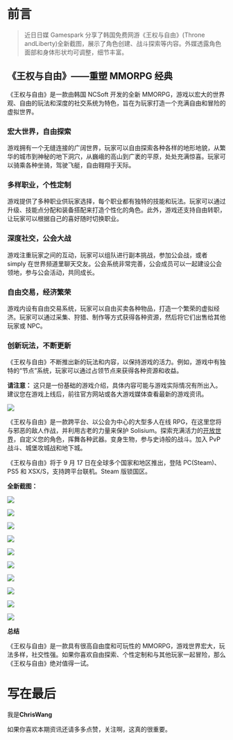 # 前言

> 近日日媒 Gamespark 分享了韩国免费网游《王权与自由》(Throne andLiberty)全新截图，展示了角色创建、战斗探索等内容。外媒透露角色面部和身体形状均可调整，细节丰富。

## 《王权与自由》——重塑 MMORPG 经典

《王权与自由》是一款由韩国 NCSoft 开发的全新 MMORPG，游戏以宏大的世界观、自由的玩法和深度的社交系统为特色，旨在为玩家打造一个充满自由和冒险的虚拟世界。

### 宏大世界，自由探索

游戏拥有一个无缝连接的广阔世界，玩家可以自由探索各种各样的地形地貌，从繁华的城市到神秘的地下洞穴，从巍峨的高山到广袤的平原，处处充满惊喜。玩家可以骑乘各种坐骑，驾驶飞艇，自由翱翔于天际。

### 多样职业，个性定制

游戏提供了多种职业供玩家选择，每个职业都有独特的技能和玩法。玩家可以通过升级、技能点分配和装备搭配来打造个性化的角色。此外，游戏还支持自由转职，让玩家可以根据自己的喜好随时切换职业。

### 深度社交，公会大战

游戏注重玩家之间的互动，玩家可以组队进行副本挑战，参加公会战，或者 simply 在世界频道里聊天交友。公会系统非常完善，公会成员可以一起建设公会领地，参与公会活动，共同成长。

### 自由交易，经济繁荣

游戏内设有自由交易系统，玩家可以自由买卖各种物品，打造一个繁荣的虚拟经济。玩家可以通过采集、狩猎、制作等方式获得各种资源，然后将它们出售给其他玩家或 NPC。

### 创新玩法，不断更新

《王权与自由》不断推出新的玩法和内容，以保持游戏的活力。例如，游戏中有独特的“节点”系统，玩家可以通过占领节点来获得各种资源和收益。

**请注意：** 这只是一份基础的游戏介绍，具体内容可能与游戏实际情况有所出入。建议您在游戏上线后，前往官方网站或各大游戏媒体查看最新的游戏资讯。

![](https://img.3dmgame.com/uploads/images/news/20240731/1722388803_308748.jpg)

《王权与自由》是一款跨平台、以公会为中心的大型多人在线 RPG，在这里您将与邪恶的敌人作战，并利用古老的力量来保护 Solisium。探索充满活力的[开放世界](https://www.3dmgame.com/tag/kaifangshijie_1/)，自定义您的角色，挥舞各种武器。变身生物，参与史诗般的战斗。加入 PvP 战斗、城堡攻城战和地下城。

《王权与自由》将于 9 月 17 日在全球多个国家和地区推出，登陆 PC(Steam)、PS5 和 XSX/S，支持跨平台联机。Steam 版锁国区。

**全新截图：**

![](https://img.3dmgame.com/uploads/images/news/20240731/1722388803_273731.jpg)

![](https://img.3dmgame.com/uploads/images/news/20240731/1722388803_401640.jpg)

![](https://img.3dmgame.com/uploads/images/news/20240731/1722388803_824177.jpg)

![](https://img.3dmgame.com/uploads/images/news/20240731/1722388803_793412.jpg)

![](https://img.3dmgame.com/uploads/images/news/20240731/1722388803_459061.jpg)

![](https://img.3dmgame.com/uploads/images/news/20240731/1722388803_860924.jpg)

![](https://img.3dmgame.com/uploads/images/news/20240731/1722388803_174137.jpg)

![](https://img.3dmgame.com/uploads/images/news/20240731/1722388803_324446.jpg)

![](https://img.3dmgame.com/uploads/images/news/20240731/1722388803_321315.jpg)

![](https://img.3dmgame.com/uploads/images/news/20240731/1722388803_117571.jpg)

**总结**

《王权与自由》是一款具有很高自由度和可玩性的 MMORPG，游戏世界宏大，玩法多样，社交性强。如果你喜欢自由探索、个性定制和与其他玩家一起冒险，那么《王权与自由》绝对值得一试。

# 写在最后

我是**ChrisWang**

如果你喜欢本期资讯还请多多点赞，关注啊，这真的很重要。

